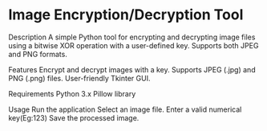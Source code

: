 # Image Encryption/Decryption Tool

Description
A simple Python tool for encrypting and decrypting image files using a bitwise XOR operation with a user-defined key. 
Supports both JPEG and PNG formats.

Features
Encrypt and decrypt images with a key.
Supports JPEG (.jpg) and PNG (.png) files.
User-friendly Tkinter GUI.

Requirements
Python 3.x
Pillow library

Usage
Run the application
Select an image file.
Enter a valid numerical key(Eg:123)
Save the processed image.

